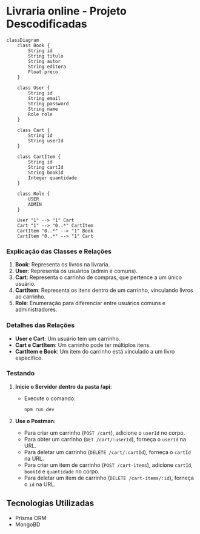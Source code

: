 # Livraria online - Projeto Descodificadas

```mermaid
classDiagram
    class Book {
        String id
        String titulo
        String autor
        String editora
        Float preco
    }

    class User {
        String id
        String email
        String password
        String name
        Role role
    }

    class Cart {
        String id
        String userId
    }

    class CartItem {
        String id
        String cartId
        String bookId
        Integer quantidade
    }

    class Role {
        USER
        ADMIN
    }

    User "1" --> "1" Cart
    Cart "1" --> "0..*" CartItem
    CartItem "0..*" --> "1" Book
    CartItem "0..*" --> "1" Cart
```

### Explicação das Classes e Relações

1. **Book**: Representa os livros na livraria.
2. **User**: Representa os usuários (admin e comuns).
3. **Cart**: Representa o carrinho de compras, que pertence a um único usuário.
4. **CartItem**: Representa os itens dentro de um carrinho, vinculando livros ao carrinho.
5. **Role**: Enumeração para diferenciar entre usuários comuns e administradores.

### Detalhes das Relações

- **User e Cart**: Um usuário tem um carrinho.
- **Cart e CartItem**: Um carrinho pode ter múltiplos itens.
- **CartItem e Book**: Um item do carrinho está vinculado a um livro específico.

### Testando

1. **Inicie o Servidor dentro da pasta /api**:
    - Execute o comando:

      ```sh
      npm run dev
      ```

2. **Use o Postman**:
    - Para criar um carrinho (`POST /cart`), adicione o `userId` no corpo.
    - Para obter um carrinho (`GET /cart/:userId`), forneça o `userId` na URL.
    - Para deletar um carrinho (`DELETE /cart/:cartId`), forneça o `cartId` na URL.
    - Para criar um item de carrinho (`POST /cart-items`), adicione `cartId`, `bookId` e `quantidade` no corpo.
    - Para deletar um item de carrinho (`DELETE /cart-items/:id`), forneça o `id` na URL.


## Tecnologias Utilizadas
- Prisma ORM
- MongoBD